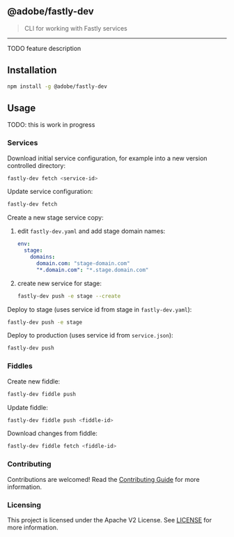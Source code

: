## @adobe/fastly-dev

> CLI for working with Fastly services
---

TODO feature description

## Installation

```sh
npm install -g @adobe/fastly-dev
```

## Usage

TODO: this is work in progress

### Services

Download initial service configuration, for example into a new version controlled directory:

```sh
fastly-dev fetch <service-id>
```

Update service configuration:

```sh
fastly-dev fetch
```

Create a new stage service copy:

1. edit `fastly-dev.yaml` and add stage domain names:
   ```yaml
   env:
     stage:
       domains:
         domain.com: "stage-domain.com"
         "*.domain.com": "*.stage.domain.com"
   ```
2. create new service for stage:
   ```sh
   fastly-dev push -e stage --create
   ```

Deploy to stage (uses service id from stage in `fastly-dev.yaml`):

```sh
fastly-dev push -e stage
```

Deploy to production (uses service id from `service.json`):

```sh
fastly-dev push
```

### Fiddles

Create new fiddle:

```sh
fastly-dev fiddle push
```

Update fiddle:
```sh
fastly-dev fiddle push <fiddle-id>
```

Download changes from fiddle:

```sh
fastly-dev fiddle fetch <fiddle-id>
```


### Contributing
Contributions are welcomed! Read the [Contributing Guide](./.github/CONTRIBUTING.md) for more information.

### Licensing
This project is licensed under the Apache V2 License. See [LICENSE](LICENSE) for more information.
